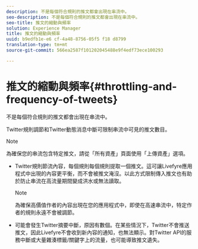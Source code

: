 ```yaml
---
description: 不是每個符合規則的推文都會出現在串流中。
seo-description: 不是每個符合規則的推文都會出現在串流中。
seo-title: 推文的縮動與頻率
solution: Experience Manager
title: 推文的縮動與頻率
uuid: b9edfb1e-e6 cf-4a48-8756-05f5 f18 d8799
translation-type: tm+mt
source-git-commit: 566ea2587f101202045488e9f4edf73ece100293

---
```



# 推文的縮動與頻率{#throttling-and-frequency-of-tweets}

不是每個符合規則的推文都會出現在串流中。

Twitter規則調節和Twitter動態消息中斷可限制串流中可見的推文數目。

>[!NOTE]
>
>為確保您的串流包含特定推文，請從「所有資產」頁面使用「上傳資產」選項。

* Twitter規則節流內容，每個規則每個規則提取一個推文。這可讓Livefyre應用程式中出現的內容更平衡，而不會被推文淹沒。以此方式限制傳入推文也有助於防止串流在高流量期間變成洪水或無法讀取。

   >[!NOTE]
   >
   >為確保高價值作者的內容出現在您的應用程式中，即使在高速串流中，特定作者的規則永遠不會被調節。

* 可能會發生Twitter摘要中斷，原因有數個。在某些情況下，Twitter不會推送推文，因此Livefyre不會收到新內容的通知，也無法顯示。對Twitter API的服務中斷或大量雜湊標籤/關鍵字上的流量，也可能導致推文遺失。

